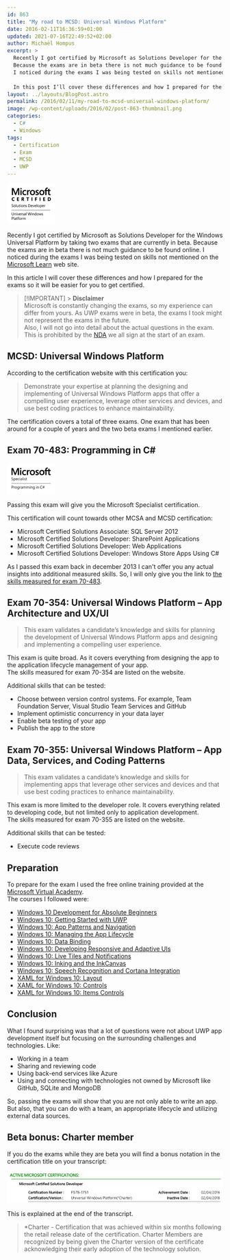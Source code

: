 ```yaml
---
id: 863
title: "My road to MCSD: Universal Windows Platform"
date: 2016-02-11T16:36:59+01:00
updated: 2021-07-16T22:49:52+02:00
author: Michaël Hompus
excerpt: >
  Recently I got certified by Microsoft as Solutions Developer for the Windows Universal Platform by taking two exams that are currently in beta.
  Because the exams are in beta there is not much guidance to be found online.
  I noticed during the exams I was being tested on skills not mentioned on the Microsoft Learning web site.

  In this post I’ll cover these differences and how I prepared for the exams so it’ll be easier for you to get certified.
layout: ../layouts/BlogPost.astro
permalink: /2016/02/11/my-road-to-mcsd-universal-windows-platform/
image: /wp-content/uploads/2016/02/post-863-thumbnail.png
categories:
  - C#
  - Windows
tags:
  - Certification
  - Exam
  - MCSD
  - UWP
---
```


![MCSD Universal Windows Platform](/wp-content/uploads/2016/02/MCSD-UniversalWindowsPlatform-smaller-logo.png)

Recently I got certified by Microsoft as Solutions Developer for the Windows Universal Platform by taking two exams that are currently in beta.
Because the exams are in beta there is not much guidance to be found online.
I noticed during the exams I was being tested on skills not mentioned on the [Microsoft Learn](https://learn.microsoft.com/en-us/credentials/) web site.

In this article I will cover these differences and how I prepared for the exams so it will be easier for you to get certified.

<!--more-->

> [!IMPORTANT] > **Disclaimer**  
> Microsoft is constantly changing the exams, so my experience can differ from yours.
> As UWP exams were in beta, the exams I took might not represent the exams in the future.  
> Also, I will not go into detail about the actual questions in the exam.
> This is prohibited by the [NDA](https://learn.microsoft.com/credentials/support/certification-exam-candidate-agreement) we all sign at the start of an exam.

## MCSD: Universal Windows Platform

According to the certification website with this certification you:

> Demonstrate your expertise at planning the designing and implementing of Universal Windows Platform apps that offer a compelling user experience, leverage other services and devices, and use best coding practices to enhance maintainability.

The certification covers a total of three exams. One exam that has been around for a couple of years and the two beta exams I mentioned earlier.

## Exam 70-483: Programming in C#

![Microsoft Specialist Programming in C-Sharp](/wp-content/uploads/2016/02/MS-CSharp-smaller-logo.png)

Passing this exam will give you the Microsoft Specialist certification.

This certification will count towards other MCSA and MCSD certification:

- Microsoft Certified Solutions Associate: SQL Server 2012
- Microsoft Certified Solutions Developer: SharePoint Applications
- Microsoft Certified Solutions Developer: Web Applications
- Microsoft Certified Solutions Developer: Windows Store Apps Using C#

As I passed this exam back in december 2013 I can't offer you any actual insights into additional measured skills.
So, I will only give you the link to [the skills measured for exam 70-483](https://learn.microsoft.com/credentials/certifications/exams/70-483/).

## Exam 70-354: Universal Windows Platform – App Architecture and UX/UI

> This exam validates a candidate’s knowledge and skills for planning the development of Universal Windows Platform apps and designing and implementing a compelling user experience.

This exam is quite broad. As it covers everything from designing the app to the application lifecycle management of your app.  
The skills measured for exam 70-354 are listed on the website.

Additional skills that can be tested:

- Choose between version control systems.
  For example, Team Foundation Server, Visual Studio Team Services and GitHub
- Implement optimistic concurrency in your data layer
- Enable beta testing of your app
- Publish the app to the store

## Exam 70-355: Universal Windows Platform – App Data, Services, and Coding Patterns

> This exam validates a candidate’s knowledge and skills for implementing apps that leverage other services and devices and that use best coding practices to enhance maintainability.

This exam is more limited to the developer role.
It covers everything related to developing code, but not limited only to application development.  
The skills measured for exam 70-355 are listed on the website.

Additional skills that can be tested:

- Execute code reviews

## Preparation

To prepare for the exam I used the free online training provided at the [Microsoft Virtual Academy](https://mva.microsoft.com).  
The courses I followed were:

- [Windows 10 Development for Absolute Beginners](https://mva.microsoft.com/en-US/training-courses/windows-10-development-for-absolute-beginners-14541)
- [Windows 10: Getting Started with UWP](https://mva.microsoft.com/en-US/training-courses/windows-10-getting-started-with-uwp-14431)
- [Windows 10: App Patterns and Navigation](https://mva.microsoft.com/en-US/training-courses/windows-10-app-patterns-and-navigation-14577)
- [Windows 10: Managing the App Lifecycle](https://mva.microsoft.com/en-US/training-courses/windows-10-managing-the-app-lifecycle-14578)
- [Windows 10: Data Binding](https://mva.microsoft.com/en-US/training-courses/windows-10-data-binding-14579)
- [Windows 10: Developing Responsive and Adaptive UIs](https://mva.microsoft.com/en-US/training-courses/windows-10-developing-responsive-and-adaptive-uis-14584)
- [Windows 10: Live Tiles and Notifications](https://mva.microsoft.com/en-US/training-courses/windows-10-live-tiles-and-notifications-14585)
- [Windows 10: Inking and the InkCanvas](https://mva.microsoft.com/en-US/training-courses/windows-10-inking-and-the-inkcanvas-14586)
- [Windows 10: Speech Recognition and Cortana Integration](https://mva.microsoft.com/en-US/training-courses/windows-10-speech-recognition-and-cortana-integration-14587)
- [XAML for Windows 10: Layout](https://mva.microsoft.com/en-US/training-courses/xaml-for-windows-10-layout-14328)
- [XAML for Windows 10: Controls](https://mva.microsoft.com/en-US/training-courses/xaml-for-windows-10-controls-14482)
- [XAML for Windows 10: Items Controls](https://mva.microsoft.com/en-US/training-courses/xaml-for-windows-10-items-controls-14483)

## Conclusion

What I found surprising was that a lot of questions were not about UWP app development itself but focusing on the surrounding challenges and technologies.
Like:

- Working in a team
- Sharing and reviewing code
- Using back-end services like Azure
- Using and connecting with technologies not owned by Microsoft like GitHub, SQLite and MongoDB

So, passing the exams will show that you are not only able to write an app.
But also, that you can do with a team, an appropriate lifecycle and utilizing external data sources.

## Beta bonus: Charter member

If you do the exams while they are beta you will find a bonus notation in the certification title on your transcript:

![MCSD Charter notation](/wp-content/uploads/2016/02/MCSD-Charter.png)

This is explained at the end of the transcript.

> \*Charter - Certification that was achieved within six months following the retail release date of the certification.
> Charter Members are recognized by being given the Charter version of the certificate acknowledging their early adoption of the technology solution.
